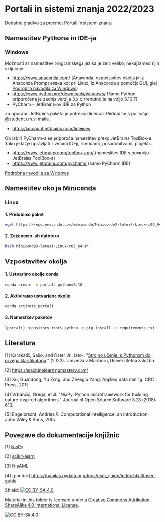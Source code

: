 # Portali in sistemi znanja 2022/2023

Dodatno gradivo za predmet Portali in sistemi znanja

## Namestitev Pythona in IDE-ja 

### Windows
Možnosti za namestitev programskega jezika je zelo veliko, nekaj izmed njih vključuje:
* https://www.anaconda.com/ (Anaconda, vzpostavitev okolja je iz Anaconda Prompt enaka kot pri Linux, iz Anaconda s pomočjo GUI, glej [Podrobna navodila za Windows](./podrobna-navodila/README.md))
* https://www.python.org/downloads/windows/ (Samo Python - priporočena je zadnja verzija 3.x.x, trenutno je na voljo 3.10.7)
* PyCharm - JetBrains-ov IDE za Python 

Za uporabo JetBrains paketa je potrebna licenca. Pridobi se s pomočjo @student.um.si maila.
* https://account.jetbrains.com/licenses

Ob izbiri PyCharm-a se priporoča namestitev preko JetBrains ToolBox-a. Tako je lažje upravljati z večimi IDEji, licencami, posodobitvami, projekti...
* https://www.jetbrains.com/toolbox-app/ (namestitev IDE s pomočjo JetBrains ToolBox-a)
* https://www.jetbrains.com/pycharm/ (samo PyCharm IDE)

[Podrobna navodila za Windows](./podrobna-navodila/README.md)

## Namestitev okolja Miniconda

### Linux

#### 1. Pridobimo paket
```bash
wget https://repo.anaconda.com/miniconda/Miniconda3-latest-Linux-x86_64.sh
```

#### 2. Zaženemo .sh datoteko
```bash
bash Miniconda3-latest-Linux-x86_64.sh
```
## Vzpostavitev okolja

#### 1. Ustvarimo okolje conda
```bash
conda create -n portali python=3.10
```

#### 2. Aktiviramo ustvarjeno okolje
```bash
conda activate portali
```

#### 3. Namestitev paketov

```bash
(portali) repository_root$ python -m pip install -r requirements.txt
```

## Literatura

[1] Karakatič, Sašo, and Fister Jr., Iztok. "[Strojno učenje: s Pythonom do prvega klasifikatorja](https://press.um.si/index.php/ump/catalog/book/643)." (2022). Univerza v Mariboru, Univerzitetna založba.

[2] https://machinelearningmastery.com/

[3] Xu, Guandong, Yu Zong, and Zhenglu Yang. Applied data mining. CRC Press, 2013.

[4] Vrbančič, Grega, et al. "NiaPy: Python microframework for building nature-inspired algorithms." Journal of Open Source Software 3.23 (2018): 613.

[5] Engelbrecht, Andries P. Computational intelligence: an introduction. John Wiley & Sons, 2007.

## Povezave do dokumentacije knjižnic

[1] [NiaPy](www.niapy.org)

[2] [scikit-learn](https://scikit-learn.org/stable/)

[3] [NiaAML](https://github.com/lukapecnik/NiaAML#readme)

[4] [pandas] https://pandas.pydata.org/docs/user_guide/index.html#user-guide

Shield: [![CC BY-SA 4.0][cc-by-sa-shield]][cc-by-sa]

Material in this folder is licensed under a
[Creative Commons Attribution-ShareAlike 4.0 International License][cc-by-sa].

[![CC BY-SA 4.0][cc-by-sa-image]][cc-by-sa]

[cc-by-sa]: http://creativecommons.org/licenses/by-sa/4.0/
[cc-by-sa-image]: https://licensebuttons.net/l/by-sa/4.0/88x31.png
[cc-by-sa-shield]: https://img.shields.io/badge/License-CC%20BY--SA%204.0-lightgrey.svg

